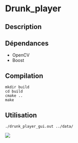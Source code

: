 # Drunk_player

## Description

## Dépendances

- OpenCV
- Boost

## Compilation

```
mkdir build
cd build
cmake ..
make
```

## Utilisation

```
./drunk_player_gui.out ../data/
```

![](drunk_player_gui.png)
